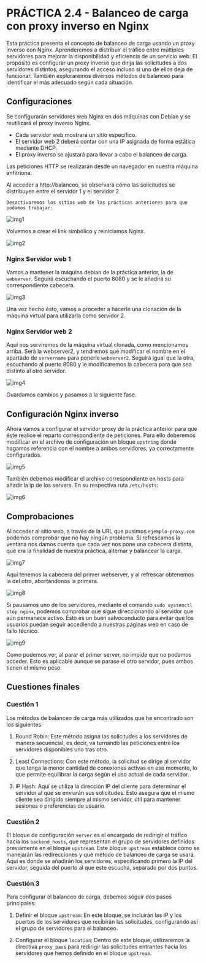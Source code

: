 # PRÁCTICA 2.4 - Balanceo de carga con proxy inverso en Nginx

Esta práctica presenta el concepto de balanceo de carga usando un proxy inverso con Nginx. Aprenderemos a distribuir el tráfico entre múltiples servidores para mejorar la disponibilidad y eficiencia de un servicio web. El propósito es configurar un proxy inverso que dirija las solicitudes a dos servidores distintos, asegurando el acceso incluso si uno de ellos deja de funcionar. También exploraremos diversos métodos de balanceo para identificar el más adecuado según cada situación.

## Configuraciones

Se configurarán servidores web Nginx en dos máquinas con Debian y se reutilizará el proxy inverso Nginx.
- Cada servidor web mostrará un sitio específico.
- El servidor web 2 deberá contar con una IP asignada de forma estática mediante DHCP.
- El proxy inverso se ajustará para llevar a cabo el balanceo de carga.

Las peticiones HTTP se realizarán desde un navegador en nuestra máquina anfitriona.

Al acceder a http://balanceo, se observará cómo las solicitudes se distribuyen entre el servidor 1 y el servidor 2.

`Desactivaremos los sitios web de las prácticas anteriores para que podamos trabajar: `

![img1](./screenshots/1.png)

Volvemos a crear el link simbólico y reiniciamos Nginx.

![img2](./screenshots/2.png)


### Nginx Servidor web 1 
Vamos a mantener la máquina debian de la práctica anterior, la de `webserver`. Seguirá escuchando el puerto 8080 y se le añadirá su correspondiente cabecera.

![img3](./screenshots/3.png)

Una vez hecho ésto, vamos a proceder a hacerle una clonación de la máquina virtual para utilizarla como servidor 2.

### Nginx Servidor web 2 

Aquí nos serviremos de la máquina virtual clonada, como mencionamos arriba. Será la webserver2, y tendremos que modificar el nombre en el apartado de `servername` para ponerle `webserver2`. 
Seguirá igual que la otra, escuchando al puerto 8080 y le modificaremos la cabecera para que sea distinto al otro servidor.

![img4](./screenshots/4.png)

Guardamos cambios y pasamos a la siguiente fase.

## Configuración Nginx inverso

Ahora vamos a configurar el servidor proxy de la práctica anterior para que éste realice el reparto correspondiente de peticiones. Para ello deberemos modificar en el archivo de configuración un bloque `upstring` donde hagamos referencia con el nombre a ambos servidores, ya correctamente configurados.

![img5](./screenshots/5.png)

También debemos modificar el archivo correspondiente en hosts para añadir la ip de los servers. En su respectiva ruta `/etc/hosts`:

![img6](./screenshots/6.png)

## Comprobaciones

Al acceder al sitio web, a través de la URL que pusimos `ejemplo-proxy.com` podemos comprobar que no hay ningún problema. Si refrescamos la ventana nos damos cuenta que cada vez nos pone una cabecera distinta, que era la finalidad de nuestra práctica, alternar y balancear la carga.

![img7](./screenshots/7.jpg)

Aquí tenemos la cabecera del primer webserver, y al refrescar obtenemos la del otro, abortándonos la primera.

![img8](./screenshots/8.jpg)

Si pausamos uno de los servidores, mediante el comando `sudo systemctl stop nginx`, podemos comprobar que sigue direccionando al servidor que aún permanece activo. Ésto es un buen salvoconducto para evitar que los usuarios puedan seguir accediendo a nuestras páginas web en caso de fallo técnico.

![img9](./screenshots/7.jpg)

Como podemos ver, al parar el primer server, no impide que no podamos acceder. Esto es aplicable aunque se parase el otro servidor, pues ambos tienen el mismo peso.

## Cuestiones finales

### Cuestión 1
Los métodos de balanceo de carga más utilizados que he encontrado son los siguientes:

1. Round Robin: Este método asigna las solicitudes a los servidores de manera secuencial, es decir, va turnando las peticiones entre los servidores disponibles uno tras otro.

2. Least Connections: Con este método, la solicitud se dirige al servidor que tenga la menor cantidad de conexiones activas en ese momento, lo que permite equilibrar la carga según el uso actual de cada servidor.

3. IP Hash: Aquí se utiliza la dirección IP del cliente para determinar el servidor al que se enviarán sus solicitudes. Esto asegura que el mismo cliente sea dirigido siempre al mismo servidor, útil para mantener sesiones o preferencias de usuario.

### Cuestión 2
El bloque de configuración `server` es el encargado de redirigir el tráfico hacia los `backend_hosts`, que representan el grupo de servidores definidos previamente en el bloque `upstream`. Este bloque `upstream` establece cómo se manejarán las redirecciones y qué método de balanceo de carga se usará. Aquí es donde se añadirán los servidores, especificando primero la IP del servidor, seguida del puerto al que este escucha, separado por dos puntos.

### Cuestión 3
Para configurar el balanceo de carga, debemos seguir dos pasos principales:

1. Definir el bloque `upstream`: En este bloque, se incluirán las IP y los puertos de los servidores que recibirán las solicitudes, configurando así el grupo de servidores para el balanceo.

2. Configurar el bloque `location`: Dentro de este bloque, utilizaremos la directiva `proxy_pass` para redirigir las solicitudes entrantes hacia los servidores que hemos definido en el bloque `upstream`.










